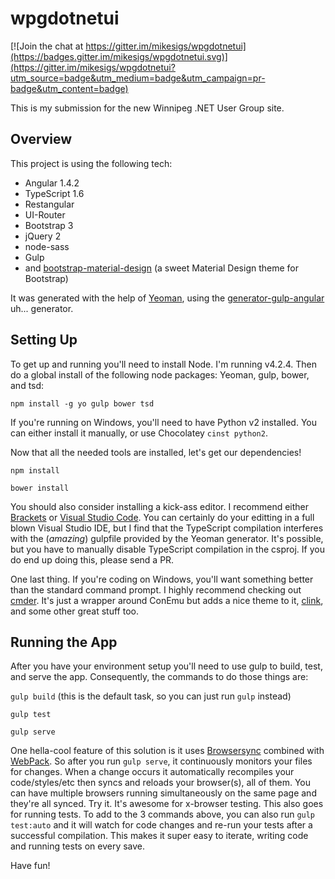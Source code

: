 # wpgdotnetui

[![Join the chat at https://gitter.im/mikesigs/wpgdotnetui](https://badges.gitter.im/mikesigs/wpgdotnetui.svg)](https://gitter.im/mikesigs/wpgdotnetui?utm_source=badge&utm_medium=badge&utm_campaign=pr-badge&utm_content=badge)

This is my submission for the new Winnipeg .NET User Group site.

## Overview
This project is using the following tech:
- Angular 1.4.2
- TypeScript 1.6
- Restangular
- UI-Router
- Bootstrap 3
- jQuery 2
- node-sass
- Gulp
- and [bootstrap-material-design](http://fezvrasta.github.io/bootstrap-material-design) (a sweet Material Design theme for Bootstrap)

It was generated with the help of [Yeoman](http://yeoman.io/), using the [generator-gulp-angular](https://github.com/Swiip/generator-gulp-angular) uh... generator.

## Setting Up
To get up and running you'll need to install Node. I'm running v4.2.4. 
Then do a global install of the following node packages: Yeoman, gulp, bower, and tsd:

`npm install -g yo gulp bower tsd`

If you're running on Windows, you'll need to have Python v2 installed. You can either install it manually, or use Chocolatey `cinst python2`.

Now that all the needed tools are installed, let's get our dependencies!

`npm install`

`bower install`

You should also consider installing a kick-ass editor. I recommend either [Brackets](http://brackets.io/) or [Visual Studio Code](https://code.visualstudio.com/). You can certainly do your editting in a full blown Visual Studio IDE, but I find that the TypeScript compilation interferes with the (*amazing*) gulpfile provided by the Yeoman generator. It's possible, but you have to manually disable TypeScript compilation in the csproj. If you do end up doing this, please send a PR.

One last thing. If you're coding on Windows, you'll want something better than the standard command prompt. I highly recommend checking out [cmder](http://cmder.net/). It's just a wrapper around ConEmu but adds a nice theme to it, [clink](https://mridgers.github.io/clink/), and some other great stuff too.

## Running the App
After you have your environment setup you'll need to use gulp to build, test, and serve the app. Consequently, the commands to do those things are:

`gulp build` (this is the default task, so you can just run `gulp` instead)

`gulp test`

`gulp serve`

One hella-cool feature of this solution is it uses [Browsersync](https://www.browsersync.io/) combined with [WebPack](https://webpack.github.io/). So after you run `gulp serve`, it continuously monitors your files for changes. When a change occurs it automatically recompiles your code/styles/etc then syncs and reloads your browser(s), all of them. You can have multiple browsers running simultaneously on the same page and they're all synced. Try it. It's awesome for x-browser testing. This also goes for running tests. To add to the 3 commands above, you can also run `gulp test:auto` and it will watch for code changes and re-run your tests after a successful compilation. This makes it super easy to iterate, writing code and running tests on every save.

Have fun!
